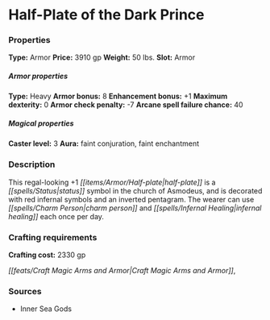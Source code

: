 ﻿---
Title: "Half-Plate of the Dark Prince"
Type: "Armor"
Price: "3910 gp"
Weight: "50 lbs."
Slot: "Armor"
Armor properties Type: "Heavy"
Armor bonus: "8"
Enhancement bonus: "+1"
Maximum dexterity: "0"
Armor check penalty: "-7"
Arcane spell failure chance: "40"
Caster level: "3"
Aura: "faint conjuration, faint enchantment"
Description: |
  "This regal-looking _+1 half-plate_ is a status symbol in the church of Asmodeus, and is decorated with red infernal symbols and an inverted pentagram. The wearer can use _charm person_ and _infernal healing_ each once per day."
Crafting cost: "2330 gp"
Sources: "['Inner Sea Gods']"
---

# Half-Plate of the Dark Prince

### Properties

**Type:** Armor **Price:** 3910 gp **Weight:** 50 lbs. **Slot:** Armor

##### Armor properties

**Type:** Heavy **Armor bonus:** 8 **Enhancement bonus:** +1 **Maximum dexterity:** 0 **Armor check penalty:** -7 **Arcane spell failure chance:** 40

##### Magical properties

**Caster level:** 3 **Aura:** faint conjuration, faint enchantment

### Description

This regal-looking +1 _[[items/Armor/Half-plate|half-plate]]_ is a _[[spells/Status|status]]_ symbol in the church of Asmodeus, and is decorated with red infernal symbols and an inverted pentagram. The wearer can use _[[spells/Charm Person|charm person]]_ and _[[spells/Infernal Healing|infernal healing]]_ each once per day.

### Crafting requirements

**Crafting cost:** 2330 gp

_[[feats/Craft Magic Arms and Armor|Craft Magic Arms and Armor]]_,

### Sources

* Inner Sea Gods
